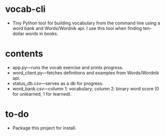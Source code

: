 # vocab-cli
  * Tiny Python tool for building vocabulary from the command line using a word bank and Words/Wordnik api. I use this tool when finding ten-dollar words in books.

# contents
  * app.py—runs the vocab exercise and prints progress.
  * word_client.py—fetches definitions and examples from Words/Wordnik api.
  * status_db.csv—serves as a db for progress.
  * word_bank.csv—column 1: vocabulary; column 2: binary word score (0 for unlearned, 1 for learned).

# to-do
  * Package this project for install.
